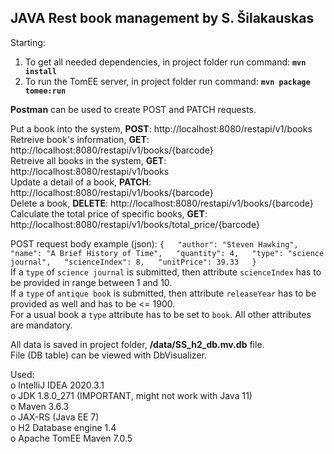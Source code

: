 ## JAVA Rest book management by S. Šilakauskas

Starting:  
1) To get all needed dependencies, in project folder run command: **`mvn install`**  
2) To run the TomEE server, in project folder run command: **`mvn package tomee:run`**  

**Postman** can be used to create POST and PATCH requests.  

Put a book into the system, **POST**: http://localhost:8080/restapi/v1/books  
Retreive book's information, **GET**: http://localhost:8080/restapi/v1/books/{barcode}  
Retreive all books in the system, **GET**: http://localhost:8080/restapi/v1/books  
Update a detail of a book, **PATCH**: http://localhost:8080/restapi/v1/books/{barcode}  
Delete a book, **DELETE**: http://localhost:8080/restapi/v1/books/{barcode}  
Calculate the total price of specific books, **GET**: http://localhost:8080/restapi/v1/books/total_price/{barcode}  

POST request body example (json):
`{  
	"author": "Steven Hawking",  
	"name": "A Brief History of Time",  
	"quantity": 4,  
	"type": "science journal",  
	"scienceIndex": 8,  
	"unitPrice": 39.33  
}`  
If a `type` of `science journal` is submitted, then attribute `scienceIndex` has to be provided in range between 1 and 10.  
If a `type` of `antique book` is submitted, then attribute `releaseYear` has to be provided as well and has to be <= 1900.  
For a usual book a `type` attribute has to be set to `book`.
All other attributes are mandatory.

All data is saved in project folder, **/data/SS_h2_db.mv.db** file.  
File (DB table) can be viewed with DbVisualizer.  

Used:  
o IntelliJ IDEA 2020.3.1  
o JDK 1.8.0_271 (IMPORTANT, might not work with Java 11)  
o Maven 3.6.3  
o JAX-RS (Java EE 7)  
o H2 Database engine 1.4  
o Apache TomEE Maven 7.0.5  
